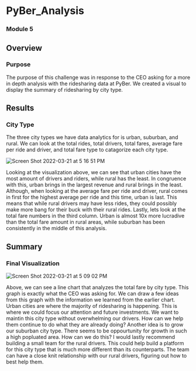 # PyBer_Analysis
### Module 5

## Overview
### Purpose

The purpose of this challenge was in response to the CEO asking for a more in depth analysis with the ridesharing data at PyBer. We created a visual to display the summary of ridesharing by city type.

## Results
### City Type

The three city types we have data analytics for is urban, suburban, and rural. We can look at the total rides, total drivers, total fares, average fare per ride and driver, and total fare type to catagorize each city type. 

![Screen Shot 2022-03-21 at 5 16 51 PM](https://user-images.githubusercontent.com/98489681/159372493-5f24ac0d-0ea9-4acb-b5f2-b54dc680a5d0.png)

Looking at the  visualization above, we can see that urban cities have the most amount of drivers and riders, while rural has the least. In congruence with this, urban brings in the largest revenue and rural brings in the least. Although, when looking at the average fare per ride and driver, rural comes in first for the highest average per ride and this time, urban is last. This means that while rural drivers may have less rides, they could possibly make more bang for their buck with their rural rides. Lastly, lets look at the total fare numbers in the third column. Urban is almost 10x more lucradive than the total fare amount in rural areas, while suburban has been consistently in the middle of this analysis. 

## Summary
### Final Visualization

![Screen Shot 2022-03-21 at 5 09 02 PM](https://user-images.githubusercontent.com/98489681/159373097-6ff32ab5-3a00-4fad-8aeb-5a2787746f25.png)

Above, we can see a line chart that analyzes the total fare by city type. This graph is exactly what the CEO was asking for. We can draw a few ideas from this graph with the information we learned from the earlier chart. 
Urban cities are where the majority of ridesharing is happening. This is where we could focus our attention and future investments. We want to maintin this city type without overwhelming our drivers. How can we help them continue to do what they are already doing? Another idea is to grow our suburban city type. There seems to be oppourtunity for growth in such a high popluated area. How can we do this? I would lastly recommend building a small team for the rural drivers. This could help build a platform for this city type that is much more different than its counterparts. The team can have a close knit relationship with our rural drivers, figuring out how to best help them.
